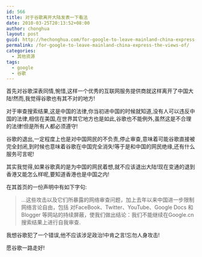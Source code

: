 ```yaml
---
id: 566
title: 对于谷歌离开大陆发表一下看法
date: 2010-03-25T20:13:52+08:00
author: chonghua
layout: post
guid: http://hechonghua.com/for-google-to-leave-mainland-china-express-the-views-of/
permalink: /for-google-to-leave-mainland-china-express-the-views-of/
categories:
  - 其他资源
tags:
  - google
  - 谷歌
---
```

首先对谷歌深表同情,惋惜,这样一个优秀的互联网服务提供商就这样离开了中国大陆!然而,我觉得谷歌也有其不对的地方!

对于审查搜索结果,这是中国的法律,你当初进中国的时候就知道,没有人可以违反中国的法律,相信在美国,在世界其它地方也是如此,谷歌也不能例外,虽然这是不合理的法律!但是所有人都必须遵守!

谷歌的退出,一定程度上也是对中国网民的不负责,停止审查,意味着可能谷歌直接被完全封闭,到时候也意味着谷歌在中国完全消失!等于是和中国的网民绝缘,还有什么服务可言呢!

其实我觉得,如果谷歌真的是为中国的网民着想,就不应该退出大陆!现在变通的退到香港又能怎么样呢,要知道香港也是中国之内!

在其首页的一份声明中有如下字句:

> ...这些攻击以及它们所暴露的网络审查问题，加上去年以来中国进一步限制网络言论自由，包括 对FaceBook、Twitter、YouTube、Google Docs 和 Blogger 等网站的持续屏蔽，使我们做出结论：我们不能继续在Google.cn搜索结果上进行自我审查.

我想谷歌犯了一个错误,他不应该涉足政治!中肯之言!忘勿人身攻击!

愿谷歌一路走好!